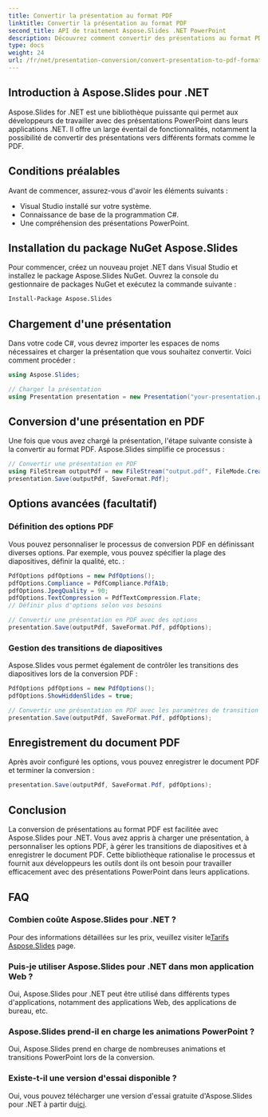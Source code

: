 ```yaml
---
title: Convertir la présentation au format PDF
linktitle: Convertir la présentation au format PDF
second_title: API de traitement Aspose.Slides .NET PowerPoint
description: Découvrez comment convertir des présentations au format PDF à l'aide d'Aspose.Slides pour .NET. Guide étape par étape avec le code source. Conversion efficace et efficiente.
type: docs
weight: 24
url: /fr/net/presentation-conversion/convert-presentation-to-pdf-format/
---
```


## Introduction à Aspose.Slides pour .NET

Aspose.Slides for .NET est une bibliothèque puissante qui permet aux développeurs de travailler avec des présentations PowerPoint dans leurs applications .NET. Il offre un large éventail de fonctionnalités, notamment la possibilité de convertir des présentations vers différents formats comme le PDF.

## Conditions préalables

Avant de commencer, assurez-vous d'avoir les éléments suivants :

- Visual Studio installé sur votre système.
- Connaissance de base de la programmation C#.
- Une compréhension des présentations PowerPoint.

## Installation du package NuGet Aspose.Slides

Pour commencer, créez un nouveau projet .NET dans Visual Studio et installez le package Aspose.Slides NuGet. Ouvrez la console du gestionnaire de packages NuGet et exécutez la commande suivante :

```bash
Install-Package Aspose.Slides
```

## Chargement d'une présentation

Dans votre code C#, vous devrez importer les espaces de noms nécessaires et charger la présentation que vous souhaitez convertir. Voici comment procéder :

```csharp
using Aspose.Slides;

// Charger la présentation
using Presentation presentation = new Presentation("your-presentation.pptx");
```

## Conversion d'une présentation en PDF

Une fois que vous avez chargé la présentation, l'étape suivante consiste à la convertir au format PDF. Aspose.Slides simplifie ce processus :

```csharp
// Convertir une présentation en PDF
using FileStream outputPdf = new FileStream("output.pdf", FileMode.Create);
presentation.Save(outputPdf, SaveFormat.Pdf);
```

## Options avancées (facultatif)

### Définition des options PDF

Vous pouvez personnaliser le processus de conversion PDF en définissant diverses options. Par exemple, vous pouvez spécifier la plage des diapositives, définir la qualité, etc. :

```csharp
PdfOptions pdfOptions = new PdfOptions();
pdfOptions.Compliance = PdfCompliance.PdfA1b;
pdfOptions.JpegQuality = 90;
pdfOptions.TextCompression = PdfTextCompression.Flate;
// Définir plus d'options selon vos besoins

// Convertir une présentation en PDF avec des options
presentation.Save(outputPdf, SaveFormat.Pdf, pdfOptions);
```

### Gestion des transitions de diapositives

Aspose.Slides vous permet également de contrôler les transitions des diapositives lors de la conversion PDF :

```csharp
PdfOptions pdfOptions = new PdfOptions();
pdfOptions.ShowHiddenSlides = true;

// Convertir une présentation en PDF avec les paramètres de transition
presentation.Save(outputPdf, SaveFormat.Pdf, pdfOptions);
```

## Enregistrement du document PDF

Après avoir configuré les options, vous pouvez enregistrer le document PDF et terminer la conversion :

```csharp
presentation.Save(outputPdf, SaveFormat.Pdf, pdfOptions);
```

## Conclusion

La conversion de présentations au format PDF est facilitée avec Aspose.Slides pour .NET. Vous avez appris à charger une présentation, à personnaliser les options PDF, à gérer les transitions de diapositives et à enregistrer le document PDF. Cette bibliothèque rationalise le processus et fournit aux développeurs les outils dont ils ont besoin pour travailler efficacement avec des présentations PowerPoint dans leurs applications.

## FAQ

### Combien coûte Aspose.Slides pour .NET ?

Pour des informations détaillées sur les prix, veuillez visiter le[Tarifs Aspose.Slides](https://purchase.aspose.com/admin/pricing/slides/family) page.

### Puis-je utiliser Aspose.Slides pour .NET dans mon application Web ?

Oui, Aspose.Slides pour .NET peut être utilisé dans différents types d'applications, notamment des applications Web, des applications de bureau, etc.

### Aspose.Slides prend-il en charge les animations PowerPoint ?

Oui, Aspose.Slides prend en charge de nombreuses animations et transitions PowerPoint lors de la conversion.

### Existe-t-il une version d'essai disponible ?

 Oui, vous pouvez télécharger une version d'essai gratuite d'Aspose.Slides pour .NET à partir du[ici](https://products.aspose.com/slides/net).